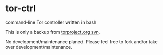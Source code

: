 tor-ctrl
========

command-line Tor controller written in bash

This is only a backup from [torproject.org svn](https://svn.torproject.org/svn/tor/branches/hidserv-perf/contrib/tor-ctrl.sh).

No development/maintenance planed. Please feel free to fork and/or take over development/maintenance.
